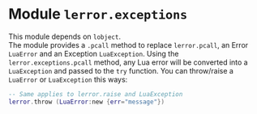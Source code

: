 # Module `lerror.exceptions`
This module depends on `lobject`.  
The module provides a `.pcall` method to replace `lerror.pcall`, an Error `LuaError` and an Exception `LuaException`. Using the `lerror.exceptions.pcall` method, any Lua error will be converted into a `LuaException` and passed to the `try` function. You can throw/raise a `LuaError` or `LuaException` this ways:
```lua
-- Same applies to lerror.raise and LuaException
lerror.throw (LuaError:new {err="message"})
```
